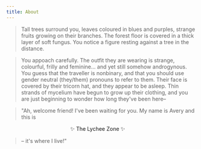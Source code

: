 ```yaml
---
title: About
---
```


> Tall trees surround you, leaves coloured in blues and purples, <span class=lychee title="with rough violet-red skin and a juicy white interior">strange fruits</span> growing on their branches. The forest floor is covered in a thick layer of soft fungus. You notice a figure resting against a tree in the distance.

> You appoach carefully. The outfit they are wearing is strange, colourful, frilly and feminine... and yet still somehow androgynous. You guess that the traveller is 
> <span class="real-info" title="neither man nor woman">nonbinary</span>,
> and that you should use
> <span class="real-info" title="As in 'They went to the shops with their pet snail'">gender neutral (they/them) pronouns</span> 
> to refer to them. Their face is covered by their tricorn hat, and they appear to be asleep. Thin strands of mycelium have begun to grow up their clothing, and you are just beginning to wonder how long they've been here–

> <div class="avery-speech">"Ah, welcome friend! I've been waiting for you. My name is 
> <span class="real-info" title="/eɪvəɹiː/ AY-var-ee">Avery</span>
> and this is</div>

<div class="real-info" style="text-align:center; margin-left: 20px; margin-right: 40px;" title="where you are">✨ The Lychee Zone ✨</div>

> <div class="avery-speech">– it's where I live!"

<!-- > <div class="continue"><label for="cont1"><a>Continue</a></label></div> -->

<!-- <input id="cont1" type=checkbox><div class=hideable> -->

<!-- > More story here -->

<!-- > <div class="continue"><label for="cont2"><a>Continue</a></label></div> -->

<!-- <input id="cont2" type=checkbox><div class=hideable> -->

<!-- > even more -->

<!-- </div> -->
<!-- </div> -->
